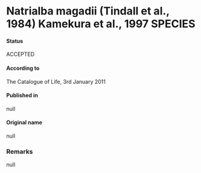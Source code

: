 # Natrialba magadii (Tindall et al., 1984) Kamekura et al., 1997 SPECIES

#### Status
ACCEPTED

#### According to
The Catalogue of Life, 3rd January 2011

#### Published in
null

#### Original name
null

### Remarks
null